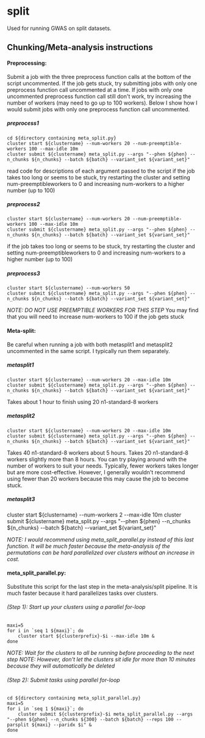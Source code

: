# split
Used for running GWAS on split datasets.
<br>

## Chunking/Meta-analysis instructions

#### Preprocessing:
Submit a job with the three preprocess function calls at the bottom of the script uncommented. 
If the job gets stuck, try submitting jobs with only one preprocess function call uncommented at a time. 
If jobs with only one uncommented preprocess function call still don't work, try increasing the number of workers (may need to go up to 100 workers). 
Below I show how I would submit jobs with only one preprocess function call uncommented.

##### preprocess1

	cd ${directory containing meta_split.py}
	cluster start ${clustername} --num-workers 20 --num-preemptible-workers 100 --max-idle 10m
	cluster submit ${clustername} meta_split.py --args "--phen ${phen} --n_chunks ${n_chunks} --batch ${batch} --variant_set ${variant_set}"

read code for descriptions of each argument passed to the script
if the job takes too long or seems to be stuck, try restarting the cluster and setting num-preemptibleworkers to 0 and increasing num-workers to a higher number (up to 100)


##### preprocess2 

	cluster start ${clustername} --num-workers 20 --num-preemptible-workers 100 --max-idle 10m
	cluster submit ${clustername} meta_split.py --args "--phen ${phen} --n_chunks ${n_chunks} --batch ${batch} --variant_set ${variant_set}"

if the job takes too long or seems to be stuck, try restarting the cluster and setting num-preemptibleworkers to 0 and increasing num-workers to a higher number (up to 100)

##### preprocess3 

	cluster start ${clustername} --num-workers 50
	cluster submit ${clustername} meta_split.py --args "--phen ${phen} --n_chunks ${n_chunks} --batch ${batch} --variant_set ${variant_set}"

*NOTE: DO NOT USE PREEMPTIBLE WORKERS FOR THIS STEP*
You may find that you will need to increase num-workers to 100 if the job gets stuck


#### Meta-split: 
Be careful when running a job with both metasplit1 and metasplit2 uncommented in the same script. I typically run them separately.



##### metasplit1 

	cluster start ${clustername} --num-workers 20 --max-idle 10m
	cluster submit ${clustername} meta_split.py --args "--phen ${phen} --n_chunks ${n_chunks} --batch ${batch} --variant_set ${variant_set}"

Takes about 1 hour to finish using 20 n1-standard-8 workers


##### metasplit2

	cluster start ${clustername} --num-workers 20 --max-idle 10m
	cluster submit ${clustername} meta_split.py --args "--phen ${phen} --n_chunks ${n_chunks} --batch ${batch} --variant_set ${variant_set}"

Takes 40 n1-standard-8 workers about 5 hours. Takes 20 n1-standard-8 workers slightly more than 8 hours. 
You can try playing around with the number of workers to suit your needs. Typically, fewer workers takes longer but are more cost-effective. 
However, I generally wouldn't recommend using fewer than 20 workers because this may cause the job to become stuck.


##### metasplit3 
cluster start ${clustername} --num-workers 2 --max-idle 10m
cluster submit ${clustername} meta_split.py --args "--phen ${phen} --n_chunks ${n_chunks} --batch ${batch} --variant_set ${variant_set}"

*NOTE: I would recommend using meta_split_parallel.py instead of this last function. It will be much faster because the meta-analysis of the permutations can be hard parallelized over clusters without an increase in cost.*




#### meta_split_parallel.py:
Substitute this script for the last step in the meta-analysis/split pipeline. It is much faster because it hard parallelizes tasks over clusters.

###### (Step 1): Start up your clusters using a parallel for-loop

	maxi=5
	for i in `seq 1 ${maxi}`; do
		cluster start ${clusterprefix}-$i --max-idle 10m &
	done

*NOTE: Wait for the clusters to all be running before proceeding to the next step
NOTE: However, don't let the clusters sit idle for more than 10 minutes because they will automatically be deleted*

###### (Step 2): Submit tasks using parallel for-loop

	cd ${directory containing meta_split_parallel.py}
	maxi=5
	for i in `seq 1 ${maxi}`; do
		cluster submit ${clusterprefix}-$i meta_split_parallel.py --args "--phen ${phen} --n_chunks ${300} --batch ${batch} --reps 100 --parsplit ${maxi} --paridx $i" &
	done

